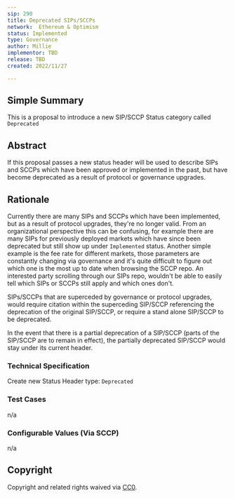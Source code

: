 ```yaml
---
sip: 290
title: Deprecated SIPs/SCCPs
network:  Ethereum & Optimism
status: Implemented
type: Governance
author: Millie
implementor: TBD
release: TBD
created: 2022/11/27

---
```


## Simple Summary

This is a proposal to introduce a new SIP/SCCP Status category called `Deprecated`

## Abstract

If this proposal passes a new status header will be used to describe SIPs and SCCPs which have been approved or implemented in the past,
but have become deprecated as a result of protocol or governance upgrades.

## Rationale

Currently there are many SIPs and SCCPs which have been implemented, but as a result of protocol upgrades, they're no longer valid. 
From an organizational perspective this can be confusing, for example there are many SIPs for previously deployed markets which have since been deprecated but still show up under `Implemented` status. 
Another simple example is the fee rate for different markets, those parameters are constantly changing via governance and it's quite difficult to figure out which one is the most up to date when browsing the SCCP repo.
An interested party scrolling through our SIPs repo, wouldn't be able to easily tell which SIPs or SCCPs still
apply and which ones don't. 

SIPs/SCCPs that are superceded by governance or protocol upgrades, would require citation within the superceding SIP/SCCP referencing the deprecation of the original SIP/SCCP, or require a stand alone SIP/SCCP to be deprecated.

In the event that there is a partial deprecation of a SIP/SCCP (parts of the SIP/SCCP are to remain in effect), the partially deprecated SIP/SCCP would stay under its current header.

### Technical Specification

Create new Status Header type:  `Deprecated`

### Test Cases

n/a

### Configurable Values (Via SCCP)

n/a

## Copyright

Copyright and related rights waived via [CC0](https://creativecommons.org/publicdomain/zero/1.0/).

